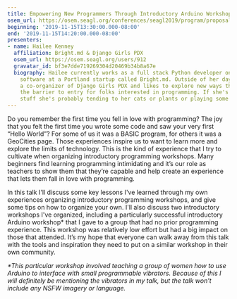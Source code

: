 ```yaml
---
title: Empowering New Programmers Through Introductory Arduino Workshops
osem_url: https://osem.seagl.org/conferences/seagl2019/program/proposals/667
beginning: '2019-11-15T13:30:00.000-08:00'
end: '2019-11-15T14:20:00.000-08:00'
presenters:
- name: Hailee Kenney
  affiliation: Bright.md & Django Girls PDX
  osem_url: https://osem.seagl.org/users/912
  gravatar_id: bf3e7dde719269304d20469b34b8a67e
  biography: Hailee currently works as a full stack Python developer on healthcare
    software at a Portland startup called Bright.md. Outside of her day job she is
    a co-organizer of Django Girls PDX and likes to explore new ways that we can lower
    the barrier to entry for folks interested in programming. If she's not doing programming
    stuff she's probably tending to her cats or plants or playing some video games.
---
```


Do you remember the first time you fell in love with programming? The joy that you felt the first time you wrote some code and saw your very first “Hello World”? For some of us it was a BASIC program, for others it was a GeoCities page. Those experiences inspire us to  want to learn more and explore the limits of technology. This is the kind of experience that I try to cultivate when organizing introductory programming workshops. Many beginners find learning programming intimidating and it’s our role as teachers to show them that they’re capable and help create an experience that lets them fall in love with programming.

In this talk I'll discuss some key lessons I've learned through my own experiences organizing introductory programming workshops, and give some tips on how to organize your own.  I'll also discuss two introductory workshops I've organized, including a particularly successful introductory Arduino workshop* that I gave to a group that had no prior programming experience. This workshop was relatively low effort but had a big impact on those that attended.  It’s my hope that  everyone can walk away from this talk with the tools and inspiration they need to put on a similar workshop in their own community.

_*This particular workshop involved teaching a group of women how to use Arduino to interface with small programmable vibrators. Because of this I will definitely be mentioning the vibrators in my talk, but the talk won’t include any NSFW imagery or language._
